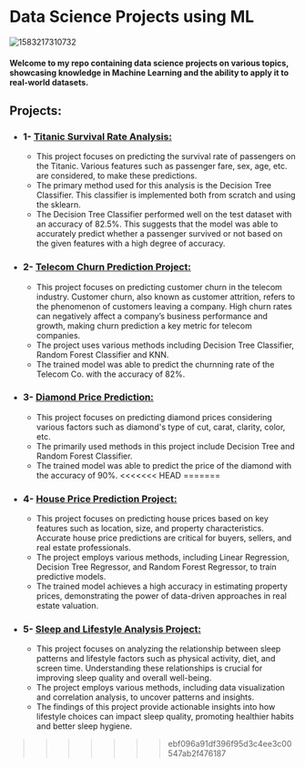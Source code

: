 # Data Science Projects using ML
![1583217310732](https://github.com/nelinazemi/Data-Science-ML/assets/113586221/b647292a-2e01-4e43-a733-125b980f8b17)
#### Welcome to my repo containing data science projects on various topics, showcasing knowledge in Machine Learning and the ability to apply it to real-world datasets.

## Projects:
- ### 1- [Titanic Survival Rate Analysis:](https://github.com/nelinazemi/Data-Science-ML/tree/c01383161f7cd9e7b5ae1b98a29f9b771ffd2ae2/Titanic%20Survival%20Analysis)
    - This project focuses on predicting the survival rate of passengers on the Titanic. Various features such as passenger fare, sex, age, etc. are considered, to make these predictions.
    - The primary method used for this analysis is the Decision Tree Classifier. This classifier is implemented both from scratch and using the sklearn.
    - The Decision Tree Classifier performed well on the test dataset with an accuracy of 82.5%. This suggests that the model was able to accurately predict whether a passenger survived or not based on the given features with a high degree of accuracy.
- ### 2- [Telecom Churn Prediction Project:](https://github.com/nelinazemi/Data-Science-ML/tree/c01383161f7cd9e7b5ae1b98a29f9b771ffd2ae2/Telecom%20Customer%20Churn%20Prediction)
  - This project focuses on predicting customer churn in the telecom industry. Customer churn, also known as customer attrition, refers to the phenomenon of customers leaving a company. High churn rates can negatively affect a company’s business performance and growth, making churn prediction a key metric for telecom companies.
  - The project uses various methods including Decision Tree Classifier, Random Forest Classifier and KNN.
  - The trained model was able to predict the churnning rate of the Telecom Co. with the accuracy of 82%.
- ### 3- [Diamond Price Prediction:](https://github.com/nelinazemi/Data-Science-ML/tree/926268f51492bdcaddbc67039fe19a548ecbb895/Diamond%20Price%20Prediction)
  - This project focuses on predicting diamond prices considering various factors such as diamond's type of cut, carat, clarity, color, etc.
  - The primarily used methods in this project include Decision Tree and Random Forest Classifier.
  - The trained model was able to predict the price of the diamond with the accuracy of 90%.
<<<<<<< HEAD
=======
- ### 4- [House Price Prediction Project:](https://github.com/nelinazemi/Data-Science-ML/tree/1c5f31140f7fe3a6307333414467db02980688cd/House%20Price%20Prediction)
    - This project focuses on predicting house prices based on key features such as location, size, and property characteristics. Accurate house price predictions are critical for buyers, sellers, and real estate professionals.
    - The project employs various methods, including Linear Regression, Decision Tree Regressor, and Random Forest Regressor, to train predictive models.
    - The trained model achieves a high accuracy in estimating property prices, demonstrating the power of data-driven approaches in real estate valuation.
- ### 5- [Sleep and Lifestyle Analysis Project:](https://github.com/nelinazemi/Data-Science-ML/tree/1c5f31140f7fe3a6307333414467db02980688cd/Sleep%20and%20Lifestyle%20Analysis)
    - This project focuses on analyzing the relationship between sleep patterns and lifestyle factors such as physical activity, diet, and screen time. Understanding these relationships is crucial for improving sleep quality and overall well-being.
    - The project employs various methods, including data visualization and correlation analysis, to uncover patterns and insights.
    - The findings of this project provide actionable insights into how lifestyle choices can impact sleep quality, promoting healthier habits and better sleep hygiene.
>>>>>>> ebf096a91df396f95d3c4ee3c00547ab2f476187
